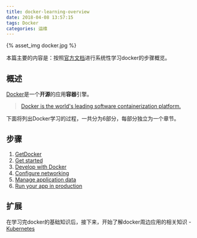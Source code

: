 ```yaml
---
title: docker-learning-overview
date: 2018-04-08 13:57:15
tags: Docker
categories: 运维
---
```


{% asset_img docker.jpg %}   

本篇主要的内容是：按照[官方文档](https://docs.docker.com/)进行系统性学习docker的步骤概览。
<!-- more -->

## 概述

[Docker](https://www.docker.com)是一个**开源**的应用**容器**引擎。
> [Docker is the world's leading software containerization platform.](https://www.docker.com/what-docker)

下面将列出Docker学习的过程，一共分为6部分，每部分独立为一个章节。

## 步骤

1. [GetDocker](/2018/04/08/docker-learning-getDocker) 
2. [Get started](/2018/04/08/docker-learning-getStarted) 
3. [Develop with Docker](/2018/04/08/docker-learning-developWithDocker) 
4. [Configure networking](/2018/04/08/docker-docker-learning-configureNetworking)
5. [Manage application data](/2018/04/08/docker-docker-learning-manageAppData) 
6. [Run your app in production](/2018/04/08/docker-learning-runAppInProduction) 

## 扩展
在学习完docker的基础知识后，接下来，开始了解docker周边应用的相关知识 - [Kubernetes](https://kubernetes.io/)